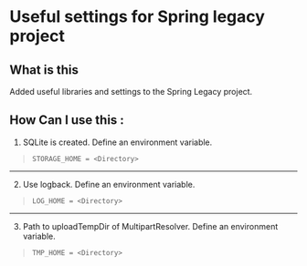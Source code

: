 # Useful settings for Spring legacy project

## What is this
Added useful libraries and settings to the Spring Legacy project.



## How Can I use this : 
1. SQLite is created. Define an environment variable.
>```
>STORAGE_HOME = <Directory>
>```

---
2. Use logback. Define an environment variable.
>```
>LOG_HOME = <Directory>
>```

---
3. Path to uploadTempDir of MultipartResolver. Define an environment variable.
>```
>TMP_HOME = <Directory>
>```